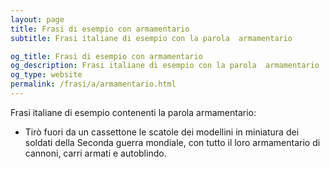 ```yaml
---
layout: page
title: Frasi di esempio con armamentario 
subtitle: Frasi italiane di esempio con la parola  armamentario

og_title: Frasi di esempio con armamentario 
og_description: Frasi italiane di esempio con la parola  armamentario
og_type: website
permalink: /frasi/a/armamentario.html
---
```


Frasi italiane di esempio contenenti la parola armamentario:


- Tirò fuori da un cassettone le scatole dei modellini in miniatura dei soldati della Seconda guerra mondiale, con tutto il loro armamentario di cannoni, carri armati e autoblindo.
